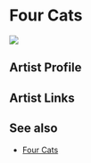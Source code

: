 # Four Cats

![](../../asssets/artists/Four_Cats.png)

## Artist Profile



## Artist Links



## See also

- [Four Cats](Four_Cats-Four_Cats.md)
